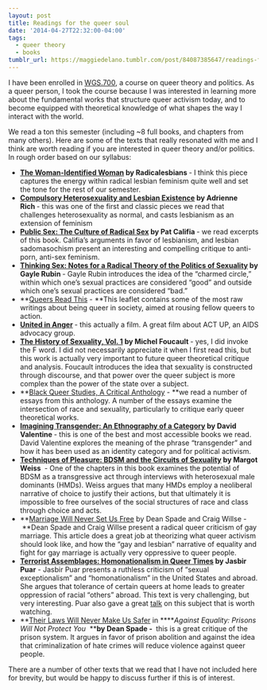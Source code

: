 ```yaml
---
layout: post
title: Readings for the queer soul
date: '2014-04-27T22:32:00-04:00'
tags:
  - queer theory
  - books
tumblr_url: https://maggiedelano.tumblr.com/post/84087385647/readings-for-the-queer-soul
---
```

I have been enrolled in [WGS.700](https://stellar.mit.edu/S/course/WGS/sp14/WGS.700/index.html), a course on queer theory and politics. As a queer person, I took the course because I was interested in learning more about the fundamental works that structure queer activism today, and to become equipped with theoretical knowledge of what shapes the way I interact with the world.

We read a ton this semester (including ~8 full books, and chapters from many others). Here are some of the texts that really resonated with me and I think are worth reading if you are interested in queer theory and/or politics. In rough order based on our syllabus:

- **[The Woman-Identified Woman](http://library.duke.edu/rubenstein/scriptorium/wlm/womid/) by Radicalesbians&nbsp;**- I think this piece captures the energy within radical lesbian feminism quite well and set the tone for the rest of our semester.
- **[Compulsory Heterosexuality and Lesbian Existence](http://ws301spring2008.wikispaces.com/file/view/Compulsory+Heterosexuality.pdf) by Adrienne Rich&nbsp;**- this was one of the first and classic pieces we read that challenges heterosexuality as normal, and casts lesbianism as an extension of feminism
- **[Public Sex: The Culture of Radical Sex](http://www.amazon.com/Public-Sex-The-Culture-Radical/dp/1573440965) by Pat Califia&nbsp;**- we read excerpts of this book. Califia’s arguments in favor of lesbianism, and lesbian sadomasochism present an interesting and compelling critique to anti-porn, anti-sex feminism.
- **[Thinking Sex: Notes for a Radical Theory of the&nbsp;Politics of Sexuality](http://www.feminish.com/wp-content/uploads/2012/08/Rubin1984.pdf) by Gayle Rubin&nbsp;**- Gayle Rubin introduces the idea of the “charmed circle,” within which one’s sexual practices are considered “good” and outside which one’s sexual practices are considered “bad.”
- **[Queers Read This](http://www.qrd.org/qrd/misc/text/queers.read.this)&nbsp;-&nbsp;**This leaflet contains some of the most raw writings about being queer in society, aimed at rousing fellow queers to action.
- **[United in Anger](http://www.unitedinanger.com/)&nbsp;**- this actually a film. A great film about ACT UP, an AIDS advocacy group.
- **[The History of Sexuality, Vol. 1](http://www.amazon.com/The-History-Sexuality-Vol-Introduction/dp/0679724699) by Michel Foucault&nbsp;**- yes, I did invoke the F word. I did not necessarily appreciate it when I first read this, but this work is actually very important to future queer theoretical critique and analysis. Foucault introduces the idea that sexuality is constructed through discourse, and that power over the queer subject is more complex than the power of the state over a subject.
- **[Black Queer Studies, A Critical Anthology](http://www.amazon.com/Black-Queer-Studies-Critical-Anthology/dp/0822336189)&nbsp;-&nbsp;**we read a number of essays from this anthology. A number of the essays examine the intersection of race and sexuality, particularly to critique early queer theoretical works.
- **[Imagining Transgender: An Ethnography of a Category](http://www.amazon.com/Imagining-Transgender-An-Ethnography-Category/dp/0822338696) by David Valentine&nbsp;**- this is one of the best and most accessible books we read. David Valentine explores the meaning of the phrase “transgender” and how it has been used as an identity category and for political activism.
- **[Techniques of Pleasure: BDSM and the Circuits of Sexuality](http://www.amazon.com/Imagining-Transgender-An-Ethnography-Category/dp/0822338696) by Margot Weiss&nbsp;** - One of the chapters in this book examines the potential of BDSM as a transgressive act through interviews with heterosexual male dominants (HMDs). Weiss argues that many HMDs employ a neoliberal narrative of choice to justify their actions, but that ultimately it is impossible to free ourselves of the social structures of race and class through choice and acts.
- **[Marriage Will Never Set Us Free](http://www.organizingupgrade.com/index.php/modules-menu/beyond-capitalism/item/1002-marriage-will-never-set-us-free) by Dean Spade and Craig Willse -&nbsp;**Dean Spade and Craig Willse present a radical queer criticism of gay marriage. This article does a great job at theorizing what queer activism should look like, and how the “gay and lesbian” narrative of equality and fight for gay marriage is actually very oppressive to queer people.
- **[Terrorist Assemblages: Homonationalism in Queer Times](http://www.amazon.com/Terrorist-Assemblages-Homonationalism-Directions-Studies/dp/082234114X) by Jasbir Puar**&nbsp;- Jasbir Puar presents a ruthless criticism of “sexual exceptionalism” and “homonationalism” in the United States and abroad. She argues that tolerance of certain queers at home leads to greater oppression of racial “others” abroad. This text is very challenging, but very interesting.&nbsp;Puar also gave a great [talk](http://www.youtube.com/watch?v=6a0Dkn3SnWM) on this subject that is worth watching.
- **[Their Laws Will Never Make Us Safer](http://www.amazon.com/Against-Equality-Prisons-Will-Protect/dp/0615678920) in&nbsp;****_Against Equality: Prisons Will Not Protect You&nbsp;_ ****by Dean Spade -&nbsp;** this is a great critique of the prison system. It argues in favor of prison abolition and against the idea that criminalization of hate crimes will reduce violence against queer people.

There are a number of other texts that we read that I have not included here for brevity, but would be happy to discuss further if this is of interest.

